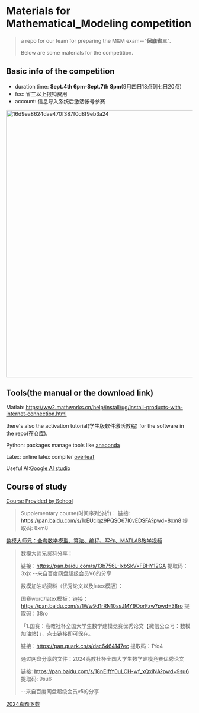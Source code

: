 # Materials for Mathematical_Modeling competition
> a repo for our team for preparing the M&M exam--"**保底省三**".
> 
> Below are some materials for the competition.

## Basic info of the competition

* duration time: **Sept.4th 6pm-Sept.7th 8pm**(9月四日18点到七日20点）
* fee: 省三以上报销费用
* account: 信息导入系统后激活帐号参赛
<img width="2342" height="720" alt="16d9ea8624dae470f387f0d8f9eb3a24" src="https://github.com/user-attachments/assets/ee4e185b-0b6f-4c24-b1e8-92f841e8b453" />

## Tools(the manual or the download link)

Matlab: https://ww2.mathworks.cn/help/install/ug/install-products-with-internet-connection.html

there's also the activation tutorial(学生版软件激活教程) for the software in the repo(在仓库).

Python: packages manage tools like [anaconda](https://www.anaconda.com/download)

Latex: online latex compiler [overleaf](
https://www.overleaf.com/learn/latex/Learn_LaTeX_in_30_minutes#What_is_LaTeX?)

Useful AI:[Google AI studio](https://aistudio.google.com/prompts/new_chat)

## Course of study
[Course Provided by School](https://docs.qq.com/doc/DREhaTVB1Rk5haEJa)

> Supplementary course(时间序列分析)：
> 链接: https://pan.baidu.com/s/1xEUclqz9PQSO67l0vEDSFA?pwd=8xm8 提取码: 8xm8

[数模大师兄：全套数学模型、算法、编程、写作、MATLAB教学视频](https://www.bilibili.com/video/BV1p14y1U7Nr/?share_source=copy_web&vd_source=c6dacd63935668fa4857babf8c2f185d)
> 数模大师兄资料分享：
>
> 链接：https://pan.baidu.com/s/13b756L-IxbSkVxFBHY12GA 提取码：3xjx --来自百度网盘超级会员V6的分享
>
> 数模加油站资料（优秀论文以及latex模版）：
> 
> 国赛word/latex模板：链接：https://pan.baidu.com/s/1Ww9d1rRN10ssJMY9OorFzw?pwd=38ro 提取码：38ro
>
> 「1.国赛：高教社杯全国大学生数学建模竞赛优秀论文【微信公众号：数模加油站】」，点击链接即可保存。
> 
> 链接：https://pan.quark.cn/s/dac6464147ec 提取码：1Yq4
> 
> 通过网盘分享的文件：2024高教社杯全国大学生数学建模竞赛优秀论文
> 
> 链接: https://pan.baidu.com/s/18nEIftY0uLCH-wf_xQxiNA?pwd=9su6 提取码: 9su6
> 
> --来自百度网盘超级会员v5的分享
> 
[2024真题下载](https://www.mcm.edu.cn/html_cn/node/a0c1fb5c31d43551f08cd8ad16870444.html)


